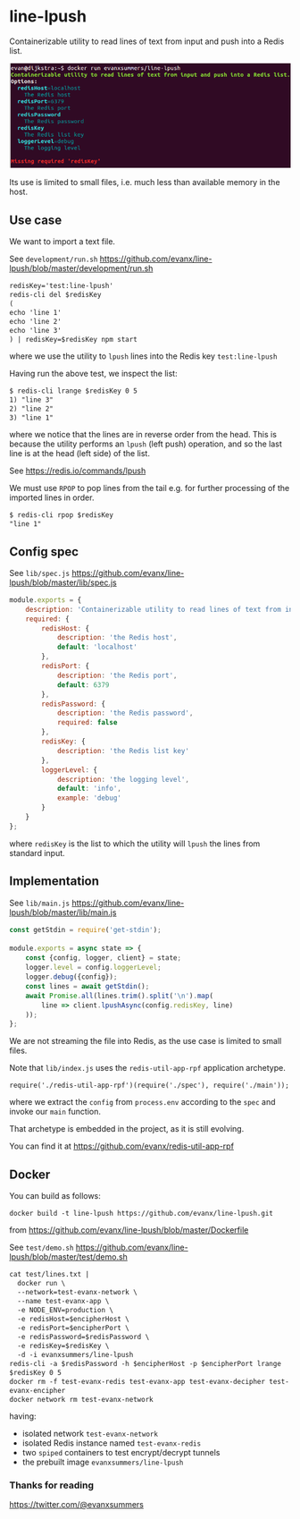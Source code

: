 
# line-lpush

Containerizable utility to read lines of text from input and push into a Redis list.

<img src="https://raw.githubusercontent.com/evanx/line-lpush/master/docs/readme/main2.png"/>

Its use is limited to small files, i.e. much less than available memory in the host.

## Use case

We want to import a text file.

See `development/run.sh` https://github.com/evanx/line-lpush/blob/master/development/run.sh
```
redisKey='test:line-lpush'
redis-cli del $redisKey
(
echo 'line 1'
echo 'line 2'
echo 'line 3'
) | redisKey=$redisKey npm start
```
where we use the utility to `lpush` lines into the Redis key `test:line-lpush`

Having run the above test, we inspect the list:
```
$ redis-cli lrange $redisKey 0 5
1) "line 3"
2) "line 2"
3) "line 1"
```
where we notice that the lines are in reverse order from the head. This is because the utility performs an `lpush` (left push) operation, and so the last line is at the head (left side) of the list.

See https://redis.io/commands/lpush

We must use `RPOP` to pop lines from the tail e.g. for further processing of the imported lines in order.
```
$ redis-cli rpop $redisKey
"line 1"
```

## Config spec

See `lib/spec.js` https://github.com/evanx/line-lpush/blob/master/lib/spec.js
```javascript
module.exports = {
    description: 'Containerizable utility to read lines of text from input and push into a Redis list.',
    required: {
        redisHost: {
            description: 'the Redis host',
            default: 'localhost'
        },
        redisPort: {
            description: 'the Redis port',
            default: 6379
        },
        redisPassword: {
            description: 'the Redis password',
            required: false
        },
        redisKey: {
            description: 'the Redis list key'
        },
        loggerLevel: {
            description: 'the logging level',
            default: 'info',
            example: 'debug'
        }
    }
};
```
where `redisKey` is the list to which the utility will `lpush` the lines from standard input.

## Implementation

See `lib/main.js` https://github.com/evanx/line-lpush/blob/master/lib/main.js
```javascript
const getStdin = require('get-stdin');

module.exports = async state => {
    const {config, logger, client} = state;
    logger.level = config.loggerLevel;
    logger.debug({config});
    const lines = await getStdin();
    await Promise.all(lines.trim().split('\n').map(
        line => client.lpushAsync(config.redisKey, line)
    ));
};
```

We are not streaming the file into Redis, as the use case is limited to small files.

Note that `lib/index.js` uses the `redis-util-app-rpf` application archetype.
```
require('./redis-util-app-rpf')(require('./spec'), require('./main'));
```
where we extract the `config` from `process.env` according to the `spec` and invoke our `main` function.

That archetype is embedded in the project, as it is still evolving.

You can find it at https://github.com/evanx/redis-util-app-rpf

## Docker

You can build as follows:
```
docker build -t line-lpush https://github.com/evanx/line-lpush.git
```
from https://github.com/evanx/line-lpush/blob/master/Dockerfile

See `test/demo.sh` https://github.com/evanx/line-lpush/blob/master/test/demo.sh
```
cat test/lines.txt |
  docker run \
  --network=test-evanx-network \
  --name test-evanx-app \
  -e NODE_ENV=production \
  -e redisHost=$encipherHost \
  -e redisPort=$encipherPort \
  -e redisPassword=$redisPassword \
  -e redisKey=$redisKey \
  -d -i evanxsummers/line-lpush
redis-cli -a $redisPassword -h $encipherHost -p $encipherPort lrange $redisKey 0 5
docker rm -f test-evanx-redis test-evanx-app test-evanx-decipher test-evanx-encipher
docker network rm test-evanx-network
```
having:
- isolated network `test-evanx-network`
- isolated Redis instance named `test-evanx-redis`
- two `spiped` containers to test encrypt/decrypt tunnels
- the prebuilt image `evanxsummers/line-lpush`

### Thanks for reading

https://twitter.com/@evanxsummers

